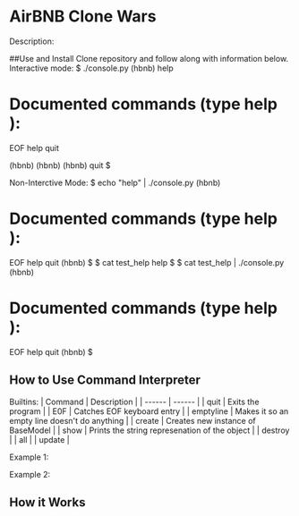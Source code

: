 # AirBNB Clone Wars

Description:

##Use and Install Clone repository and follow along with information below.
Interactive mode:
$ ./console.py
(hbnb) help

Documented commands (type help <topic>):
========================================
EOF  help  quit

(hbnb) 
(hbnb) 
(hbnb) quit
$

Non-Interctive Mode:
$ echo "help" | ./console.py
(hbnb)

Documented commands (type help <topic>):
========================================
EOF  help  quit
(hbnb) 
$
$ cat test_help
help
$
$ cat test_help | ./console.py
(hbnb)

Documented commands (type help <topic>):
========================================
EOF  help  quit
(hbnb) 
$

## How to Use Command Interpreter
Builtins:
| Command | Description |
| ------ | ------ |
| quit | Exits the program |
| E0F | Catches EOF keyboard entry |
| emptyline | Makes it so an empty line doesn't do anything |
| create | Creates new instance of BaseModel |
| show | Prints the string represenation of the object |
| destroy | 
| all |
| update |

Example 1:

Example 2:

## How it Works
